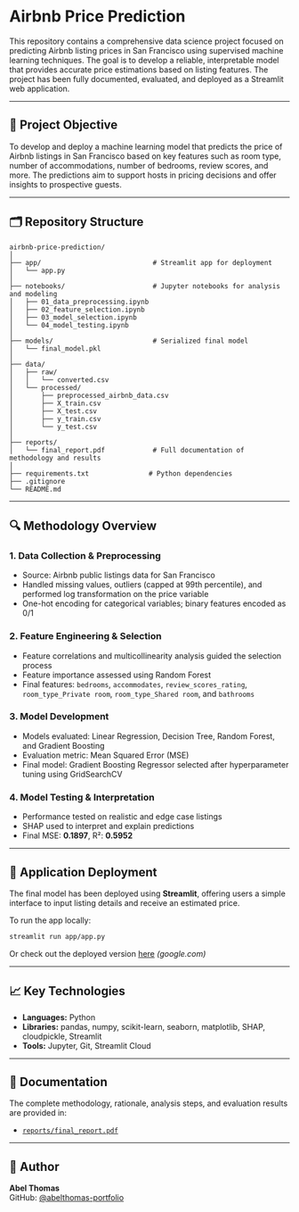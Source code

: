 # Airbnb Price Prediction

This repository contains a comprehensive data science project focused on predicting Airbnb listing prices in San Francisco using supervised machine learning techniques. The goal is to develop a reliable, interpretable model that provides accurate price estimations based on listing features. The project has been fully documented, evaluated, and deployed as a Streamlit web application.

---

## 📌 Project Objective

To develop and deploy a machine learning model that predicts the price of Airbnb listings in San Francisco based on key features such as room type, number of accommodations, number of bedrooms, review scores, and more. The predictions aim to support hosts in pricing decisions and offer insights to prospective guests.

---

## 🗂️ Repository Structure

```
airbnb-price-prediction/
│
├── app/                            # Streamlit app for deployment
│   └── app.py
│
├── notebooks/                      # Jupyter notebooks for analysis and modeling
│   ├── 01_data_preprocessing.ipynb
│   ├── 02_feature_selection.ipynb
│   ├── 03_model_selection.ipynb
│   └── 04_model_testing.ipynb
│
├── models/                         # Serialized final model
│   └── final_model.pkl
│
├── data/
│   ├── raw/
│   │   └── converted.csv
│   └── processed/
│       ├── preprocessed_airbnb_data.csv
│       ├── X_train.csv
│       ├── X_test.csv
│       ├── y_train.csv
│       └── y_test.csv
│
├── reports/
│   └── final_report.pdf            # Full documentation of methodology and results
│
├── requirements.txt               # Python dependencies
├── .gitignore
└── README.md
```

---

## 🔍 Methodology Overview

### 1. Data Collection & Preprocessing
- Source: Airbnb public listings data for San Francisco
- Handled missing values, outliers (capped at 99th percentile), and performed log transformation on the price variable
- One-hot encoding for categorical variables; binary features encoded as 0/1

### 2. Feature Engineering & Selection
- Feature correlations and multicollinearity analysis guided the selection process
- Feature importance assessed using Random Forest
- Final features: `bedrooms`, `accommodates`, `review_scores_rating`, `room_type_Private room`, `room_type_Shared room`, and `bathrooms`

### 3. Model Development
- Models evaluated: Linear Regression, Decision Tree, Random Forest, and Gradient Boosting
- Evaluation metric: Mean Squared Error (MSE)
- Final model: Gradient Boosting Regressor selected after hyperparameter tuning using GridSearchCV

### 4. Model Testing & Interpretation
- Performance tested on realistic and edge case listings
- SHAP used to interpret and explain predictions
- Final MSE: **0.1897**, R²: **0.5952**

---

## 🚀 Application Deployment

The final model has been deployed using **Streamlit**, offering users a simple interface to input listing details and receive an estimated price.

To run the app locally:

```bash
streamlit run app/app.py
```
Or check out the deployed version [here](#) *(google.com)*

---

## 📈 Key Technologies

- **Languages:** Python
- **Libraries:** pandas, numpy, scikit-learn, seaborn, matplotlib, SHAP, cloudpickle, Streamlit
- **Tools:** Jupyter, Git, Streamlit Cloud

---

## 📘 Documentation

The complete methodology, rationale, analysis steps, and evaluation results are provided in:
- [`reports/final_report.pdf`](reports/final_report.pdf)

---

## 👤 Author

**Abel Thomas**  
GitHub: [@abelthomas-portfolio](https://github.com/abelthomas-portfolio)

